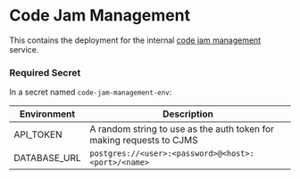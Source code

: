 # Code Jam Management

This contains the deployment for the internal [code jam management](https://github.com/python-discord/code-jam-management) service.

### Required Secret
In a secret named `code-jam-management-env`:

| Environment  | Description                                                            |
|--------------|------------------------------------------------------------------------|
| API_TOKEN    | A random string to use as the auth token for making requests to CJMS   |
| DATABASE_URL | `postgres://<user>:<password>@<host>:<port>/<name>`                    |
